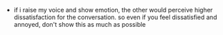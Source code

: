 - if i raise my voice and show emotion, the other would perceive higher dissatisfaction for the conversation. so even if you feel dissatisfied and annoyed, don't show this as much as possible